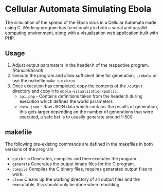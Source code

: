 # Cellular Automata Simulating Ebola
The simulation of the spread of the Ebola virus in a Cellular Automata made using C. Working program has functionality in both a serial and parallel computing environment, along with a visualization web application built with PHP.

## Usage
1. Adjust output parameters in the header.h of the respective program. *(Parallel/Serial)*
2. Execute the program and allow sufficient time for generation, `./ebola` or use the makefile `make quickrun`.
3. Once execution has completed, copy the contents of the `/output` directory and copy it to `ebola-visualization/public`.
	* `api.php` - Contains definitions taken from the header.h during execution which defines the world parameters.
	* `data.json` - Raw JSON data which contains the results of generation, this gets larger depending on the number of generations that were executed, a safe bet is to usually generate around 1-500.

## makefile
The following pre-existing commands are defined in the makefiles in both versions of the program:
 * `quickrun`
 Generates, compiles and then executes the program.
 * `generate`
 Generates the output binary files for the C program.
 * `compile`
 Compiles the C binary files, requires generated output files to work.
 * `clean`
 Cleans up the working directory of all output files and the executable, this should only be done when rebuilding.

